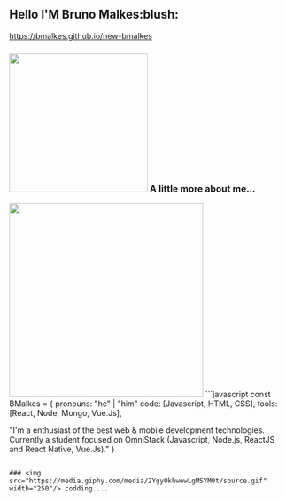 


<h2> Hello  I'M Bruno Malkes:blush:</h2>
 
 https://bmalkes.github.io/new-bmalkes

### <img src="https://media.giphy.com/media/USV0ym3bVWQJJmNu3N/giphy.gif" width="250"> A little more about me... 

<img src="https://media.giphy.com/media/17b875GGvV9m9sLmNc/source.gif" width="350" >
```javascript
const BMalkes = {
  pronouns: "he" | "him"
  code: [Javascript, HTML, CSS],
  tools: [React, Node, Mongo, Vue.Js],
  
"I'm a enthusiast of the best web & mobile development technologies.
Currently a student focused on OmniStack (Javascript, Node.js, ReactJS and React Native, Vue.Js)."
}
````

### <img src="https://media.giphy.com/media/2Ygy0khwewLgMSYM0t/source.gif" width="250"/> codding....
